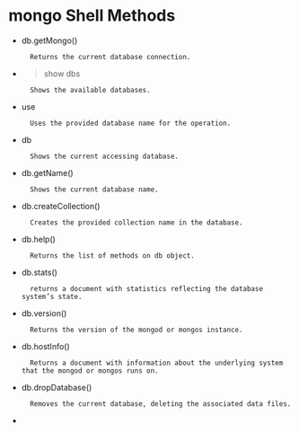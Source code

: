 # mongo Shell Methods

- db.getMongo()

        Returns the current database connection.

- > show dbs

        Shows the available databases.

- use <database name>

        Uses the provided database name for the operation.

- db

        Shows the current accessing database.

- db.getName()

        Shows the current database name.

- db.createCollection(<Collection-Name>)

        Creates the provided collection name in the database.

- db.help()

        Returns the list of methods on db object.

- db.stats()

        returns a document with statistics reflecting the database system’s state.

- db.version()

        Returns the version of the mongod or mongos instance.

- db.hostInfo()

        Returns a document with information about the underlying system that the mongod or mongos runs on.

- db.dropDatabase()

        Removes the current database, deleting the associated data files.

-

